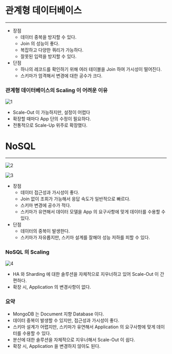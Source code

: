 # 관계형 데이터베이스

---

- 장점
    - 데이터 중복을 방지할 수 있다.
    - Join 의 성능이 좋다.
    - 복잡하고 다양한 쿼리가 가능하다.
    - 잘못된 입력을 방지할 수 있다.
- 단점
    - 하나의 레코드를 확인하기 위해 여러 테이블을 Join 하여 가시성이 떨어진다.
    - 스키마가 엄격해서 변경에 대한 공수가 크다.

### 관계형 데이터베이스의 Scaling 이 어려운 이유

![1](https://user-images.githubusercontent.com/41246605/203811675-4cc0fcee-65e2-4fd9-918d-c771365569df.png)

- Scale-Out 이 가능하지만, 설정이 어렵다
- 확장할 때마다 App 단의 수정이 필요하다.
- 전통적으로 Scale-Up 위주로 확장했다.


# NoSQL

---


![2](https://user-images.githubusercontent.com/41246605/203811904-0f2a53ec-a7a4-4042-86a7-1062a6c439ee.png)


![3](https://user-images.githubusercontent.com/41246605/203811919-80ff27a8-a437-4c19-8a67-3d73e4fe4295.png)


- 장점
  - 데이터 접근성과 가시성이 좋다.
  - Join 없이 조회가 가능해서 응답 속도가 일반적으로 빠르다.
  - 스키마 변경에 공수가 적다.
  - 스키마가 유연해서 데이터 모델을 App 의 요구사항에 맞게 데이터를 수용할 수 있다.
- 단점
  - 데이터의 중복이 발생한다.
  - 스키마가 자유롭지만, 스키마 설계를 잘해야 성능 저하를 피할 수 있다.

### NoSQL 의 Scaling


![4](https://user-images.githubusercontent.com/41246605/203811929-714d49b6-271a-4980-90cc-41cdb8403265.png)


- HA 와 Sharding 에 대한 솔루션을 자체적으로 지우너하고 있어 Scale-Out 이 간편하다.
- 확장 시, Application 의 변경사항이 없다.

### 요약

- MongoDB 는 Document 지향 Database 이다.
- 데이터 중복이 발생할 수 있지만, 접근성과 가시성이 좋다.
- 스키마 설계가 어렵지만, 스키마가 유연해서 Application 의 요구사항에 맞게 데이터를 수용할 수 있다.
- 분산에 대한 솔루션을 자체적으로 지우너해서 Scale-Out 이 쉽다.
- 확장 시, Application 을 변경하지 않아도 된다.

